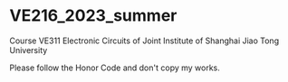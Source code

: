# VE216_2023_summer
Course VE311 Electronic Circuits of Joint Institute of Shanghai Jiao Tong University

Please follow the Honor Code and don't copy my works.
